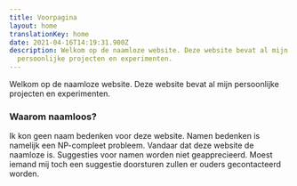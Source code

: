 ```yaml
---
title: Voorpagina
layout: home
translationKey: home
date: 2021-04-16T14:19:31.900Z
description: Welkom op de naamloze website. Deze website bevat al mijn
  persoonlijke projecten en experimenten.
---
```


Welkom op de naamloze website. Deze website bevat al mijn persoonlijke
projecten en experimenten.

### Waarom naamloos?

Ik kon geen naam bedenken voor deze website. Namen bedenken is namelijk een
NP-compleet probleem. Vandaar dat deze website de naamloze is. Suggesties voor
namen worden niet geapprecieerd. Moest iemand mij toch een suggestie doorsturen
zullen er ouders gecontacteerd worden.

